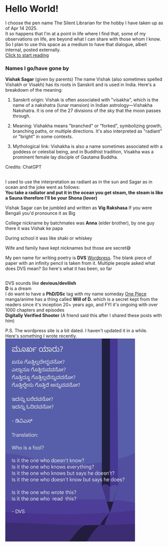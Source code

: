 # Hello World!

I choose the pen name The Silent Librarian for the hobby I have taken up as of Apr 14 2025.  
It so happens that I'm at a point in life where I find that, some of my observations on life, are beyond what I can share with those whom I know.   
So I plan to use this space as a medium to have that dialogue, albeit internal, posted externally.  
[Click to start reading](https://vishaksagar.github.io/DVS/#path=2025%2FApril)

### Names I go/have gone by
**Vishak Sagar** (given by parents)
The name Vishak (also sometimes spelled Vishakh or Visakh) has its roots in Sanskrit and is used in India. Here's a breakdown of the meaning:

1. Sanskrit origin:
Vishak is often associated with "visakha", which is the name of a nakshatra (lunar mansion) in Indian astrology—Vishakha Nakshatra. It is one of the 27 divisions of the sky that the moon passes through.

2. Meaning: Vishakha means "branched" or "forked", symbolizing growth, branching paths, or multiple directions. It's also interpreted as "radiant" or "bright" in some contexts.

3. Mythological link:
Vishakha is also a name sometimes associated with a goddess or celestial being, and in Buddhist tradition, Visakha was a prominent female lay disciple of Gautama Buddha.

Credits: ChatGPT

##  
I used to use the interpretation as radiant as in the sun and Sagar as in ocean and the joke went as follows:  
**You take a radiator and put it in the ocean you get steam, the steam is like a Sauna therefore I'll be your Shona (lover)**

Vishak Sagar can be jumbled and written as **Vig Rakshasa**
If you were Bengali you'd pronounce it as Big

College nickname by batchmates was **Anna** (elder brother), by one guy there it was Vishak ke papa  

During school it was like shaki or whiskey  

Wife and family have kept nicknames but those are secret😅

My pen name for writing poetry is **DVS** [Wordpress](https://dvsvishak.wordpress.com/). The blank piece of paper with an infinity pencil is taken from it. Multiple people asked what does DVS mean? So here's what it has been, so far
##
DVS sounds like **devious/devilish**   
**D** is a dream  
I do want to have a **PhD/DSc** tag with my name someday
[One Piece](https://en.wikipedia.org/wiki/One_Piece) manga/anime has a thing called **Will of D.** which is a secret kept from the readers since it's inception 20+ years ago, and FYI it's ongoing with over 1000 chapters and episodes  
**Digitally Verified Shooter** (A friend said this after I shared these posts with him)  

P.S. The wordpress site is a bit dated. I haven't updated it in a while.  
Here's something I wrote recently.  
![Who is a fool?](./poem_latest.jpg)